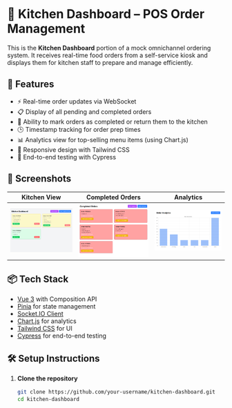 # 🍳 Kitchen Dashboard – POS Order Management

This is the **Kitchen Dashboard** portion of a mock omnichannel ordering system. It receives real-time food orders from a self-service kiosk and displays them for kitchen staff to prepare and manage efficiently.

## 🚀 Features

- ⚡ Real-time order updates via WebSocket
- 📋 Display of all pending and completed orders
- 🔁 Ability to mark orders as completed or return them to the kitchen
- 🕒 Timestamp tracking for order prep times
- 📊 Analytics view for top-selling menu items (using Chart.js)
- 📱 Responsive design with Tailwind CSS
- 🧪 End-to-end testing with Cypress

## 📸 Screenshots

| Kitchen View                                         | Completed Orders                                      | Analytics                                      |
| ---------------------------------------------------- | ----------------------------------------------------- | ---------------------------------------------- |
| ![Kitchen](/src/assets/images/kitchen-dashboard.png) | ![Completed](/src/assets/images/completed-orders.png) | ![Analytics](/src/assets/images/analytics.png) |

## 📦 Tech Stack

- [Vue 3](https://vuejs.org/) with Composition API
- [Pinia](https://pinia.vuejs.org/) for state management
- [Socket.IO Client](https://socket.io/)
- [Chart.js](https://www.chartjs.org/) for analytics
- [Tailwind CSS](https://tailwindcss.com/) for UI
- [Cypress](https://www.cypress.io/) for end-to-end testing

## 🛠 Setup Instructions

1. **Clone the repository**
   ```bash
   git clone https://github.com/your-username/kitchen-dashboard.git
   cd kitchen-dashboard
   ```
